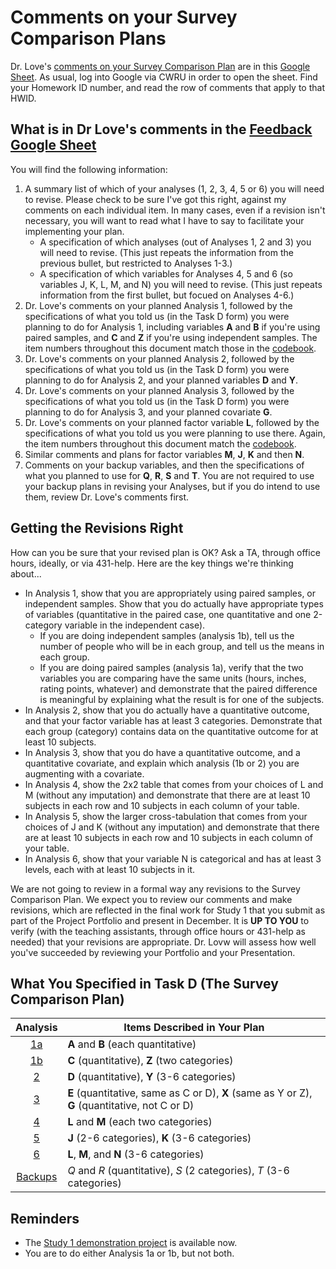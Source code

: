 # Comments on your Survey Comparison Plans

Dr. Love's [comments on your Survey Comparison Plan](http://bit.ly/431-2018-project-survey-plan-feedback) are in this [Google Sheet](http://bit.ly/431-2018-project-survey-plan-feedback). As usual, log into Google via CWRU in order to open the sheet. Find your Homework ID number, and read the row of comments that apply to that HWID. 

## What is in Dr Love's comments in the [Feedback Google Sheet](http://bit.ly/431-2018-project-survey-plan-feedback)

You will find the following information:

1. A summary list of which of your analyses (1, 2, 3, 4, 5 or 6) you will need to revise. Please check to be sure I've got this right, against my comments on each individual item. In many cases, even if a revision isn't necessary, you will want to read what I have to say to facilitate your implementing your plan.
    - A specification of which analyses (out of Analyses 1, 2 and 3) you will need to revise. (This just repeats the information from the previous bullet, but restricted to Analyses 1-3.)
    - A specification of which variables for Analyses 4, 5 and 6 (so variables J, K, L, M, and N) you will need to revise. (This just repeats information from the first bullet, but focued on Analyses 4-6.)
2. Dr. Love's comments on your planned Analysis 1, followed by the specifications of what you told us (in the Task D form) you were planning to do for Analysis 1, including variables **A** and **B** if you're using paired samples, and **C** and **Z** if you're using independent samples. The item numbers throughout this document match those in the [codebook](http://bit.ly/431-2018-survey-data-codebook). 
3. Dr. Love's comments on your planned Analysis 2, followed by the specifications of what you told us (in the Task D form) you were planning to do for Analysis 2, and your planned variables **D** and **Y**.
4. Dr. Love's comments on your planned Analysis 3, followed by the specifications of what you told us (in the Task D form) you were planning to do for Analysis 3, and your planned covariate **G**.
5. Dr. Love's comments on your planned factor variable **L**, followed by the specifications of what you told us you were planning to use there. Again, the item numbers throughout this document match the [codebook](http://bit.ly/431-2018-survey-data-codebook). 
6. Similar comments and plans for factor variables **M**, **J**, **K** and then **N**.
7. Comments on your backup variables, and then the specifications of what you planned to use for **Q**, **R**, **S** and **T**. You are not required to use your backup plans in revising your Analyses, but if you do intend to use them, review Dr. Love's comments first.

## Getting the Revisions Right

How can you be sure that your revised plan is OK? Ask a TA, through office hours, ideally, or via 431-help. Here are the key things we're thinking about...

- In Analysis 1, show that you are appropriately using paired samples, or independent samples. Show that you do actually have appropriate types of variables (quantitative in the paired case, one quantitative and one 2-category variable in the independent case).
    - If you are doing independent samples (analysis 1b), tell us the number of people who will be in each group, and tell us the means in each group.
    - If you are doing paired samples (analysis 1a), verify that the two variables you are comparing have the same units (hours, inches, rating points, whatever) and demonstrate that the paired difference is meaningful by explaining what the result is for one of the subjects.
- In Analysis 2, show that you do actually have a quantitative outcome, and that your factor variable has at least 3 categories. Demonstrate that each group (category) contains data on the quantitative outcome for at least 10 subjects.
- In Analysis 3, show that you do have a quantitative outcome, and a quantitative covariate, and explain which analysis (1b or 2) you are augmenting with a covariate.
- In Analysis 4, show the 2x2 table that comes from your choices of L and M (without any imputation) and demonstrate that there are at least 10 subjects in each row and 10 subjects in each column of your table. 
- In Analysis 5, show the larger cross-tabulation that comes from your choices of J and K (without any imputation) and demonstrate that there are at least 10 subjects in each row and 10 subjects in each column of your table.
- In Analysis 6, show that your variable N is categorical and has at least 3 levels, each with at least 10 subjects in it. 

We are not going to review in a formal way any revisions to the Survey Comparison Plan. We expect you to review our comments and make revisions, which are reflected in the final work for Study 1 that you submit as part of the Project Portfolio and present in December. It is **UP TO YOU** to verify (with the teaching assistants, through office hours or 431-help as needed) that your revisions are appropriate. Dr. Lovw will assess how well you've succeeded by reviewing your Portfolio and your Presentation. 

## What You Specified in Task D (The Survey Comparison Plan)

Analysis | Items Described in Your Plan
:----: | --------------------------------------------------------------------------------
[1a](https://thomaselove.github.io/431-2018-project/taskD.html#analysis-1-comparing-the-means-of-two-populations) | **A** and **B** (each quantitative)
[1b](https://thomaselove.github.io/431-2018-project/taskD.html#analysis-1-comparing-the-means-of-two-populations) | **C** (quantitative), **Z** (two categories)
[2](https://thomaselove.github.io/431-2018-project/taskD.html#analysis-2-comparing-the-means-of-three-or-more-populations) | **D** (quantitative), **Y** (3-6 categories)
[3](https://thomaselove.github.io/431-2018-project/taskD.html#analysis-3-regression-model-with-one-covariate) | **E** (quantitative, same as C or D), **X** (same as Y or Z), **G** (quantitative, not C or D)
[4](https://thomaselove.github.io/431-2018-project/taskD.html#analysis-4-comparing-two-population-proportions) | **L** and **M** (each two categories)
[5](https://thomaselove.github.io/431-2018-project/taskD.html#analysis-5-a-larger-two-way-table) | **J** (2-6 categories), **K** (3-6 categories)
[6](https://thomaselove.github.io/431-2018-project/taskD.html#analysis-6-comparing-population-proportions-in-a-2x2xn-contingency-table) | **L**, **M**, and **N** (3-6 categories)
[Backups](https://thomaselove.github.io/431-2018-project/taskD.html#backups) | *Q* and *R* (quantitative), *S* (2 categories), *T* (3-6 categories)

## Reminders

- The [Study 1 demonstration project](https://github.com/THOMASELOVE/431-2018-project/tree/master/demo_study1) is available now.
- You are to do either Analysis 1a or 1b, but not both.

